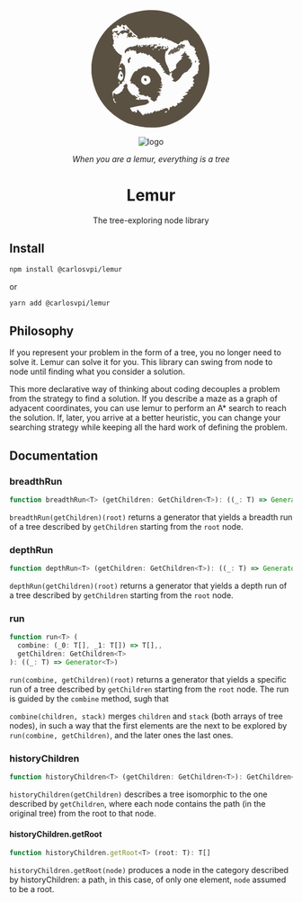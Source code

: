 <div><div align="center">
  <?xml version="1.0" encoding="UTF-8"?>
<!DOCTYPE svg PUBLIC "-//W3C//DTD SVG 1.1//EN" "http://www.w3.org/Graphics/SVG/1.1/DTD/svg11.dtd">
<svg xmlns="http://www.w3.org/2000/svg" version="1.1" width="213px" height="213px" style="shape-rendering:geometricPrecision; text-rendering:geometricPrecision; image-rendering:optimizeQuality; fill-rule:evenodd; clip-rule:evenodd" xmlns:xlink="http://www.w3.org/1999/xlink">
<g><path style="opacity:1" fill="#5a5143" d="M -0.5,108.5 C -0.5,106.833 -0.5,105.167 -0.5,103.5C 2.9333,59.469 24.6,27.969 64.5,9C 115.292,-8.26427 157.458,3.9024 191,45.5C 215.856,84.4362 216.523,123.77 193,163.5C 159.805,207.514 116.971,220.68 64.5,203C 24.6,184.031 2.9333,152.531 -0.5,108.5 Z"/></g>
<g><path style="opacity:1" fill="#fcfcfc" d="M 85.5,160.5 C 83.7697,161.912 82.2697,161.578 81,159.5C 79.9125,161.932 79.4125,161.598 79.5,158.5C 82.5476,158.506 83.0476,157.506 81,155.5C 80.6667,155.833 80.3333,156.167 80,156.5C 78.6487,154.981 77.1487,153.648 75.5,152.5C 74.914,152.709 74.414,153.043 74,153.5C 68.7543,149.749 65.2543,144.749 63.5,138.5C 64.0016,137.284 64.3349,136.117 64.5,135C 62.7922,133.938 62.1255,132.771 62.5,131.5C 60.5721,133.05 58.7387,134.717 57,136.5C 56.5439,137.744 57.0439,138.577 58.5,139C 56.1111,141.255 54.9444,143.755 55,146.5C 54.6667,146.167 54.3333,145.833 54,145.5C 51.4929,148.759 48.1595,150.759 44,151.5C 42.4878,150.743 41.1545,149.743 40,148.5C 38.5949,151.619 38.0949,154.952 38.5,158.5C 37.6128,154.652 37.2795,150.819 37.5,147C 41.0406,143.124 44.8739,139.624 49,136.5C 49.4643,135.906 49.631,135.239 49.5,134.5C 50.4584,134.047 51.2917,133.381 52,132.5C 52.9138,133.654 53.7471,133.487 54.5,132C 54.2086,130.042 55.2086,128.542 57.5,127.5C 60.8752,118.763 61.3752,109.763 59,100.5C 57.4905,98.7923 55.9905,97.1256 54.5,95.5C 52.7844,96.5487 51.4511,97.882 50.5,99.5C 50.6023,96.0273 51.6023,92.8607 53.5,90C 51.8592,88.3542 52.1925,87.3542 54.5,87C 53.2532,85.5421 53.2532,84.0421 54.5,82.5C 49.0761,79.91 44.7428,76.0767 41.5,71C 41.8333,70.6667 42.1667,70.3333 42.5,70C 41.2624,70.0773 40.2624,69.9106 39.5,69.5C 39.7093,68.914 40.0426,68.414 40.5,68C 36.9177,65.3303 36.9177,62.997 40.5,61C 38.4873,59.2087 38.4873,57.8753 40.5,57C 38.4551,54.005 37.7884,50.8383 38.5,47.5C 38.0233,46.5224 37.3567,45.6891 36.5,45C 38.935,44.9252 39.6016,44.0919 38.5,42.5C 37.776,40.7816 37.1094,38.9483 36.5,37C 39.3479,34.5148 42.6812,32.8482 46.5,32C 44.0085,30.7508 44.1751,29.5842 47,28.5C 48.5122,29.2567 49.8455,30.2567 51,31.5C 52.6171,30.1487 53.7838,28.482 54.5,26.5C 56.5281,29.5967 58.6948,29.93 61,27.5C 67.2642,35.2624 74.4309,42.2624 82.5,48.5C 80.2524,49.324 80.0858,50.324 82,51.5C 82.3333,51.1667 82.6667,50.8333 83,50.5C 83.4828,51.448 83.6495,52.448 83.5,53.5C 87.1098,52.3765 90.7765,51.3765 94.5,50.5C 95.7362,51.2458 97.0695,51.5792 98.5,51.5C 98.3505,50.448 98.5172,49.448 99,48.5C 100.143,51.9153 101.81,52.2486 104,49.5C 107.853,49.8466 111.853,49.8466 116,49.5C 119.115,51.6046 122.115,51.6046 125,49.5C 125.483,50.448 125.649,51.448 125.5,52.5C 127.39,52.7035 128.89,52.0368 130,50.5C 131.144,52.9171 132.81,53.5838 135,52.5C 135.333,53.5 135.667,54.5 136,55.5C 136.333,55.1667 136.667,54.8333 137,54.5C 141.45,55.7631 145.45,57.7631 149,60.5C 149.333,60.1667 149.667,59.8333 150,59.5C 152.938,63.6996 155.938,63.0329 159,57.5C 161.091,58.4996 162.757,57.8329 164,55.5C 165.558,56.3452 166.558,55.6785 167,53.5C 167.333,54.5 167.667,55.5 168,56.5C 168.689,55.6433 169.522,54.9767 170.5,54.5C 173.115,57.397 174.949,60.7304 176,64.5C 177.558,63.6548 178.558,64.3215 179,66.5C 179.414,66.0426 179.914,65.7093 180.5,65.5C 181.5,67.1667 182.833,68.5 184.5,69.5C 184.167,70.8333 183.833,72.1667 183.5,73.5C 184.397,73.6691 185.397,74.0024 186.5,74.5C 185.833,76.1667 185.167,77.8333 184.5,79.5C 185.376,80.2508 186.376,80.7508 187.5,81C 187.043,81.414 186.709,81.914 186.5,82.5C 189.174,85.1736 190.341,88.1736 190,91.5C 190.811,90.0403 191.645,89.707 192.5,90.5C 189.681,93.0749 190.014,94.9082 193.5,96C 192.624,97.586 191.624,99.086 190.5,100.5C 190.661,103.764 190.661,106.93 190.5,110C 188.109,111.309 188.109,112.309 190.5,113C 186.081,115.912 182.414,118.912 179.5,122C 183.135,123.416 183.468,125.416 180.5,128C 181.313,129.314 182.313,130.481 183.5,131.5C 182.675,132.386 181.675,132.719 180.5,132.5C 180.421,133.93 180.754,135.264 181.5,136.5C 179.726,137.187 178.059,138.02 176.5,139C 176.5,140 176.5,141 176.5,142C 175.167,142.333 173.833,142.667 172.5,143C 173.634,144.016 173.301,144.683 171.5,145C 172.167,145.333 172.833,145.667 173.5,146C 171.212,146.822 168.878,147.489 166.5,148C 168.246,148.471 169.913,149.138 171.5,150C 168.952,152.442 165.952,154.108 162.5,155C 163.167,156.333 164.167,157.333 165.5,158C 162.71,158.561 160.377,159.894 158.5,162C 159.833,162.333 161.167,162.667 162.5,163C 160.167,164.5 157.833,166 155.5,167.5C 154.833,167.167 154.167,166.833 153.5,166.5C 152.269,167.651 152.269,168.817 153.5,170C 151.695,170.972 150.028,172.139 148.5,173.5C 147.522,173.023 146.689,172.357 146,171.5C 144.406,172.573 142.906,173.573 141.5,174.5C 140.914,174.291 140.414,173.957 140,173.5C 139.178,175.788 138.511,178.122 138,180.5C 135.921,175.248 132.921,174.248 129,177.5C 127.913,175.068 127.413,175.402 127.5,178.5C 124.487,178.372 121.987,179.372 120,181.5C 118.354,179.859 117.354,180.193 117,182.5C 116.026,180.122 115.359,180.456 115,183.5C 114.667,182.5 114.333,181.5 114,180.5C 111.822,181.427 109.656,183.094 107.5,185.5C 106.749,184.624 106.249,183.624 106,182.5C 104.86,186.253 103.026,186.919 100.5,184.5C 99.3044,184.846 99.3044,185.346 100.5,186C 98.8204,186.034 97.3204,186.201 96,186.5C 95.6667,185.833 95.3333,185.167 95,184.5C 94.6667,185.833 94.3333,187.167 94,188.5C 93.0255,186.122 92.3589,186.456 92,189.5C 89.036,185.534 85.7026,181.867 82,178.5C 80.887,179.76 80.7203,180.927 81.5,182C 80.646,183.022 79.646,183.855 78.5,184.5C 78.7036,183.471 78.2036,182.471 77,181.5C 75.6124,182.554 74.1124,182.72 72.5,182C 70.7468,180.001 69.4135,177.835 68.5,175.5C 77.3957,173.193 86.3957,171.36 95.5,170C 98.0707,169.099 100.404,167.766 102.5,166C 101.366,164.984 101.699,164.317 103.5,164C 102.5,163.667 101.5,163.333 100.5,163C 100.833,162.667 101.167,162.333 101.5,162C 100.584,161.626 99.7504,161.126 99,160.5C 94.6096,160.858 90.1096,160.858 85.5,160.5 Z"/></g>
<g><path style="opacity:1" fill="#595142" d="M 56.5,30.5 C 59.6746,31.8456 60.1746,33.8456 58,36.5C 57.7265,34.6711 56.8932,33.1711 55.5,32C 56.056,31.6174 56.3893,31.1174 56.5,30.5 Z"/></g>
<g><path style="opacity:1" fill="#5b5244" d="M 74.5,48.5 C 74.631,49.2389 74.4643,49.9056 74,50.5C 71.6929,48.5456 69.6929,48.5456 68,50.5C 66.9889,49.9444 66.1556,49.2778 65.5,48.5C 62.6024,46.2275 62.9358,44.7275 66.5,44C 64.2779,43.3054 62.1113,42.4721 60,41.5C 58.0858,42.0795 56.4191,43.0795 55,44.5C 53.2785,44.3893 53.1118,43.8893 54.5,43C 53.1667,42.3333 51.8333,42.3333 50.5,43C 49.9505,44.8446 48.9505,46.3446 47.5,47.5C 46.6364,45.8035 45.3031,44.6368 43.5,44C 44.4158,43.7216 45.0825,43.2216 45.5,42.5C 48.2274,43.5213 50.2274,42.5213 51.5,39.5C 54.9751,37.2795 58.6417,36.9461 62.5,38.5C 62.3379,36.4727 62.5045,34.4727 63,32.5C 63.1705,34.7148 63.8372,36.7148 65,38.5C 65.1943,33.2759 66.361,33.4426 68.5,39C 66.5946,39.8261 66.2612,40.9928 67.5,42.5C 68.7481,41.9598 69.9148,41.2931 71,40.5C 71.3176,42.0609 72.1509,43.2276 73.5,44C 71.1794,45.9027 71.5127,47.4027 74.5,48.5 Z"/></g>
<g><path style="opacity:1" fill="#595142" d="M 45.5,42.5 C 42.91,41.8717 40.5766,40.705 38.5,39C 41.095,39.1307 43.595,38.964 46,38.5C 46.7504,39.1258 47.5838,39.6258 48.5,40C 46.8807,40.2355 45.8807,41.0689 45.5,42.5 Z"/></g>
<g><path style="opacity:1" fill="#595142" d="M 38.5,42.5 C 38.5109,39.9991 39.1776,39.8324 40.5,42C 39.9056,42.4643 39.2389,42.631 38.5,42.5 Z"/></g>
<g><path style="opacity:1" fill="#595142" d="M 74.5,48.5 C 74.3505,47.448 74.5172,46.448 75,45.5C 80.8271,49.1498 80.6605,50.1498 74.5,48.5 Z"/></g>
<g><path style="opacity:1" fill="#595142" d="M 40.5,48.5 C 41.3864,47.2241 42.3864,47.2241 43.5,48.5C 42.7666,49.087 41.7666,49.087 40.5,48.5 Z"/></g>
<g><path style="opacity:1" fill="#595142" d="M 45.5,48.5 C 46.2891,48.7828 46.9558,49.2828 47.5,50C 46.184,50.5281 45.5173,50.0281 45.5,48.5 Z"/></g>
<g><path style="opacity:1" fill="#595142" d="M 65.5,48.5 C 65.0517,50.4646 64.0517,50.7979 62.5,49.5C 63.325,48.6143 64.325,48.281 65.5,48.5 Z"/></g>
<g><path style="opacity:1" fill="#595142" d="M 120.5,61.5 C 123.001,61.5109 123.168,62.1776 121,63.5C 120.536,62.9056 120.369,62.2389 120.5,61.5 Z"/></g>
<g><path style="opacity:1" fill="#6c6457" d="M 160.5,61.5 C 161.789,63.248 163.289,63.5814 165,62.5C 166.188,63.5634 166.688,64.8967 166.5,66.5C 161.206,66.6822 161.206,67.1822 166.5,68C 164.579,68.3603 162.912,69.1936 161.5,70.5C 160.803,68.6155 159.803,68.2822 158.5,69.5C 157.756,70.9905 157.09,72.4905 156.5,74C 153.78,74.7967 151.28,75.9633 149,77.5C 148.667,77.1667 148.333,76.8333 148,76.5C 146.956,77.6226 146.29,78.9559 146,80.5C 145,77.8333 144,77.8333 143,80.5C 142.751,79.376 142.251,78.376 141.5,77.5C 140.702,79.0777 140.202,80.7444 140,82.5C 139.717,79.2577 138.883,78.9244 137.5,81.5C 136.417,80.635 136.251,79.635 137,78.5C 138.28,75.5071 140.614,72.8405 144,70.5C 144.333,71.1667 144.667,71.8333 145,72.5C 145.748,70.6675 146.748,69.0009 148,67.5C 148.667,68.1667 149.333,68.8333 150,69.5C 151.971,67.1918 153.971,64.8585 156,62.5C 156.333,63.5 156.667,64.5 157,65.5C 157.69,63.6498 158.856,62.3164 160.5,61.5 Z"/></g>
<g><path style="opacity:1" fill="#5b5245" d="M 124.5,68.5 C 125.404,67.791 125.737,66.791 125.5,65.5C 126.873,65.3433 128.207,65.51 129.5,66C 128.177,66.8159 127.511,67.9826 127.5,69.5C 130.064,72.1903 131.731,71.857 132.5,68.5C 133.222,68.9175 133.722,69.5842 134,70.5C 134.849,68.4944 136.015,67.8277 137.5,68.5C 136.667,70.1667 135.833,71.8333 135,73.5C 134.333,74.8333 133.667,74.8333 133,73.5C 129.218,83.7487 130.385,93.582 136.5,103C 136.167,103.333 135.833,103.667 135.5,104C 137.679,104.442 138.345,105.442 137.5,107C 138.103,108.825 138.77,110.659 139.5,112.5C 143.747,110.418 147.581,107.751 151,104.5C 150.833,102.667 150.667,100.833 150.5,99C 153.19,94.9743 156.857,91.3077 161.5,88C 160.833,87.6667 160.167,87.3333 159.5,87C 160.833,85.6667 162.167,84.3333 163.5,83C 161.874,83.1953 160.207,83.1953 158.5,83C 162,80.8333 164.833,78 167,74.5C 167.684,75.7839 167.517,76.9505 166.5,78C 168.044,78.2896 169.377,78.9563 170.5,80C 169.833,80.3333 169.167,80.6667 168.5,81C 170.833,82 173.167,83 175.5,84C 174.09,84.3678 173.09,85.2011 172.5,86.5C 173.912,87.8064 175.579,88.6397 177.5,89C 176.833,89.3333 176.167,89.6667 175.5,90C 178.689,90.9808 179.022,92.3141 176.5,94C 177.448,94.4828 178.448,94.6495 179.5,94.5C 179.382,97.6883 178.549,100.688 177,103.5C 174.46,105.705 172.293,108.205 170.5,111C 166.561,111.923 163.394,114.09 161,117.5C 158.311,122.94 154.311,126.94 149,129.5C 147.107,128.804 145.274,127.97 143.5,127C 147.725,124.539 147.392,122.873 142.5,122C 144.991,121.374 144.991,120.541 142.5,119.5C 142.479,117.398 142.813,115.232 143.5,113C 142.002,112.415 141.002,112.915 140.5,114.5C 138.067,114.786 138.067,115.452 140.5,116.5C 139.903,117.139 139.07,117.472 138,117.5C 136.123,116.747 134.289,115.914 132.5,115C 132.07,114.08 131.736,113.247 131.5,112.5C 130.549,113.326 129.549,113.492 128.5,113C 129.167,111.667 129.833,110.333 130.5,109C 129.167,109 127.833,109 126.5,109C 127.167,108.333 127.833,107.667 128.5,107C 126.741,105.992 125.574,104.492 125,102.5C 123.334,103.34 123.167,102.84 124.5,101C 123.449,99.6152 122.116,98.6152 120.5,98C 121.167,97.3333 121.833,96.6667 122.5,96C 120.744,95.7978 119.078,95.2978 117.5,94.5C 115.558,93.372 114.058,91.372 113,88.5C 112.259,89.6405 111.425,89.6405 110.5,88.5C 109.167,86.8176 108,85.151 107,83.5C 106.586,83.9574 106.086,84.2907 105.5,84.5C 104.785,82.222 103.618,80.8887 102,80.5C 101.667,81.1667 101.333,81.8333 101,82.5C 99.2932,81.0564 97.4599,79.723 95.5,78.5C 94.1575,79.9023 93.3242,79.5689 93,77.5C 91.6015,78.0509 90.2682,78.3842 89,78.5C 88.6667,77.8333 88.3333,77.1667 88,76.5C 85.9045,77.6495 83.9045,78.6495 82,79.5C 81.228,79.3552 80.5613,79.0219 80,78.5C 79.6667,76.8333 79.3333,75.1667 79,73.5C 78,73.8333 77,74.1667 76,74.5C 75.3333,71.8333 74.6667,71.8333 74,74.5C 73.3086,72.1088 72.3086,72.1088 71,74.5C 70.3333,71.8333 69.6667,71.8333 69,74.5C 68.3333,69.1667 67.6667,69.1667 67,74.5C 65.836,74.8346 64.5026,74.8346 63,74.5C 59.891,79.8763 58.7244,79.543 59.5,73.5C 61.7223,70.2286 65.2223,67.8953 70,66.5C 71.8646,67.3677 73.698,67.0343 75.5,65.5C 77.3255,66.5709 78.4921,65.9042 79,63.5C 79.3333,64.1667 79.6667,64.8333 80,65.5C 80.4186,64.3279 81.0853,63.3279 82,62.5C 82.9734,64.3921 83.6401,66.3921 84,68.5C 84.7932,62.6354 86.1265,62.3021 88,67.5C 89.0113,66.6634 90.1779,66.33 91.5,66.5C 91.5,65.5 91.5,64.5 91.5,63.5C 92.9305,63.4208 94.2638,63.7542 95.5,64.5C 96.2575,63.1886 97.2575,62.6886 98.5,63C 97.4464,64.3876 97.2797,65.8876 98,67.5C 98.2896,65.9559 98.9563,64.6226 100,63.5C 100.333,64.1667 100.667,64.8333 101,65.5C 102.543,62.5809 104.043,62.2476 105.5,64.5C 104.913,65.7666 104.913,66.7666 105.5,67.5C 106.192,66.9747 106.692,66.3081 107,65.5C 108.073,66.2797 109.24,66.113 110.5,65C 110.167,64.6667 109.833,64.3333 109.5,64C 110.667,63.5 111.5,62.6667 112,61.5C 112.333,62.1667 112.667,62.8333 113,63.5C 114.011,62.6634 115.178,62.33 116.5,62.5C 116.62,65.2048 115.62,65.8715 113.5,64.5C 112.289,65.2739 112.289,66.1072 113.5,67C 111.314,67.6036 111.148,68.7703 113,70.5C 113.84,67.5363 114.84,67.203 116,69.5C 116.483,68.552 116.649,67.552 116.5,66.5C 118.819,65.833 121.153,65.6664 123.5,66C 124.252,66.6708 124.586,67.5041 124.5,68.5 Z"/></g>
<g><path style="opacity:1" fill="#595142" d="M 105.5,64.5 C 105.843,62.7748 106.843,62.2748 108.5,63C 107.473,63.5133 106.473,64.0133 105.5,64.5 Z"/></g>
<g><path style="opacity:1" fill="#595142" d="M 89.5,63.5 C 90.7733,64.0768 90.7733,64.7435 89.5,65.5C 88.537,65.0302 88.537,64.3635 89.5,63.5 Z"/></g>
<g><path style="opacity:1" fill="#595142" d="M 134.5,65.5 C 137.001,65.5109 137.168,66.1776 135,67.5C 134.536,66.9056 134.369,66.2389 134.5,65.5 Z"/></g>
<g><path style="opacity:1" fill="#595142" d="M 132.5,68.5 C 128.757,68.5408 128.59,67.8741 132,66.5C 132.464,67.0944 132.631,67.7611 132.5,68.5 Z"/></g>
<g><path style="opacity:1" fill="#fefffe" d="M 124.5,68.5 C 124.489,71.0009 123.822,71.1676 122.5,69C 123.094,68.5357 123.761,68.369 124.5,68.5 Z"/></g>
<g><path style="opacity:1" fill="#fefffe" d="M 127.5,69.5 C 127.483,71.0281 126.816,71.5281 125.5,71C 126.044,70.2828 126.711,69.7828 127.5,69.5 Z"/></g>
<g><path style="opacity:1" fill="#fefffe" d="M 154.5,69.5 C 155.239,69.369 155.906,69.5357 156.5,70C 155.167,70.6667 155.167,71.3333 156.5,72C 154.939,72.1881 154.272,71.3547 154.5,69.5 Z"/></g>
<g><path style="opacity:1" fill="#fefffe" d="M 108.5,71.5 C 109.077,70.2267 109.743,70.2267 110.5,71.5C 110.03,72.463 109.363,72.463 108.5,71.5 Z"/></g>
<g><path style="opacity:1" fill="#fefffe" d="M 119.5,71.5 C 122.001,71.5109 122.168,72.1776 120,73.5C 119.536,72.9056 119.369,72.2389 119.5,71.5 Z"/></g>
<g><path style="opacity:1" fill="#595142" d="M 68.5,84.5 C 69.2485,85.531 69.9152,86.6976 70.5,88C 67.9613,89.0992 67.2946,90.7658 68.5,93C 66.9275,97.2576 65.5941,96.9242 64.5,92C 64.6667,90.8333 64.8333,89.6667 65,88.5C 67.0714,87.8971 68.2381,86.5638 68.5,84.5 Z"/></g>
<g><path style="opacity:1" fill="#595142" d="M 184.5,91.5 C 185.376,91.3691 186.043,91.7025 186.5,92.5C 184.993,96.3548 184.326,96.0214 184.5,91.5 Z"/></g>
<g><path style="opacity:1" fill="#fefffe" d="M 50.5,99.5 C 50.0133,100.473 49.5133,101.473 49,102.5C 48.2748,100.843 48.7748,99.8425 50.5,99.5 Z"/></g>
<g><path style="opacity:1" fill="#5a5143" d="M 100.5,101.5 C 101.397,102.598 102.23,102.598 103,101.5C 103.317,103.301 103.984,103.634 105,102.5C 105.667,103.833 106.667,104.833 108,105.5C 109.503,105.165 110.836,105.165 112,105.5C 116.905,110.592 120.905,116.258 124,122.5C 124.576,124.377 124.409,126.211 123.5,128C 126.15,130.238 125.817,132.071 122.5,133.5C 124.167,133.5 125.833,133.5 127.5,133.5C 125.924,135.577 123.924,137.077 121.5,138C 126.783,136.608 127.449,137.608 123.5,141C 122.167,141 120.833,141 119.5,141C 121.285,142.163 123.285,142.83 125.5,143C 121.5,143.667 121.5,144.333 125.5,145C 122.623,146.127 119.623,146.794 116.5,147C 119.529,147.539 122.529,148.206 125.5,149C 120.029,148.797 119.363,150.131 123.5,153C 121.744,153.202 120.078,153.702 118.5,154.5C 117.976,156.453 116.976,158.12 115.5,159.5C 116.025,160.192 116.692,160.692 117.5,161C 115.336,161.914 113.336,163.081 111.5,164.5C 108.865,163.189 106.531,161.522 104.5,159.5C 105.025,158.808 105.692,158.308 106.5,158C 104.945,156.354 103.279,156.021 101.5,157C 101.833,156.667 102.167,156.333 102.5,156C 101.354,155.355 100.354,154.522 99.5,153.5C 98.8076,154.025 98.3076,154.692 98,155.5C 95.9124,154.692 93.9124,153.692 92,152.5C 88.4753,153.501 85.642,152.334 83.5,149C 84.7376,149.077 85.7376,148.911 86.5,148.5C 83.3588,146.206 82.6922,143.706 84.5,141C 81.3333,139.167 78.8333,136.667 77,133.5C 76.6667,133.833 76.3333,134.167 76,134.5C 74.5402,131.79 72.5402,131.124 70,132.5C 69.4926,131.004 69.9926,129.837 71.5,129C 70.5,128.667 69.5,128.333 68.5,128C 69.6243,123.923 71.291,119.756 73.5,115.5C 74.9223,113.11 76.7556,111.11 79,109.5C 79.3333,109.833 79.6667,110.167 80,110.5C 81.582,109.04 82.9153,107.373 84,105.5C 84.414,105.957 84.914,106.291 85.5,106.5C 87.583,105.041 89.7497,103.708 92,102.5C 94.176,102.428 96.176,102.762 98,103.5C 98.9947,102.934 99.828,102.267 100.5,101.5 Z"/></g>
<g><path style="opacity:1" fill="#fefffe" d="M 50.5,103.5 C 52.1998,104.016 53.5331,105.016 54.5,106.5C 52.5,107.833 50.5,107.833 48.5,106.5C 49.1925,105.482 49.8592,104.482 50.5,103.5 Z"/></g>
<g><path style="opacity:1" fill="#fefffe" d="M 51.5,109.5 C 56.0476,113.044 57.5476,117.71 56,123.5C 53.0329,128.733 50.3662,128.399 48,122.5C 47.6667,123.5 47.3333,124.5 47,125.5C 46.4876,119.535 47.9876,114.202 51.5,109.5 Z"/></g>
<g><path style="opacity:1" fill="#fefffe" d="M 140.5,114.5 C 140.5,115.167 140.5,115.833 140.5,116.5C 138.067,115.452 138.067,114.786 140.5,114.5 Z"/></g>
<g><path style="opacity:1" fill="#595142" d="M 51.5,115.5 C 55.7895,115.744 56.4561,117.411 53.5,120.5C 52.0499,119.15 51.3832,117.484 51.5,115.5 Z"/></g>
<g><path style="opacity:1" fill="#fefffe" d="M 93.5,117.5 C 96.1656,117.933 98.8323,118.433 101.5,119C 107.774,126.633 106.107,131.8 96.5,134.5C 89.6986,133.236 87.1986,129.236 89,122.5C 90.025,120.313 91.525,118.646 93.5,117.5 Z"/></g>
<g><path style="opacity:1" fill="#595142" d="M 94.5,122.5 C 98.0131,123.028 99.0131,124.862 97.5,128C 93.8297,127.836 92.8297,126.003 94.5,122.5 Z"/></g>
<g><path style="opacity:1" fill="#595142" d="M 57.5,127.5 C 59.0281,127.517 59.5281,128.184 59,129.5C 58.2828,128.956 57.7828,128.289 57.5,127.5 Z"/></g>
<g><path style="opacity:1" fill="#fefffe" d="M 49.5,134.5 C 48.3775,132.712 48.2109,130.712 49,128.5C 49.5,129 50,129.5 50.5,130C 49.6198,131.356 49.2865,132.856 49.5,134.5 Z"/></g>
<g><path style="opacity:1" fill="#595142" d="M 82.5,154.5 C 81.7109,154.217 81.0442,153.717 80.5,153C 81.816,152.472 82.4827,152.972 82.5,154.5 Z"/></g>
<g><path style="opacity:1" fill="#595142" d="M 82.5,154.5 C 83.7562,154.461 84.7562,154.961 85.5,156C 84.0024,156.585 83.0024,156.085 82.5,154.5 Z"/></g>
<g><path style="opacity:1" fill="#fefffe" d="M 38.5,158.5 C 40.8701,158.983 41.5368,160.149 40.5,162C 41.1667,164 42.5,165.333 44.5,166C 43.2161,166.684 42.0495,166.517 41,165.5C 39.5886,163.35 38.7553,161.016 38.5,158.5 Z"/></g>
<g><path style="opacity:1" fill="#595142" d="M 85.5,160.5 C 84.9569,160.44 84.6236,160.107 84.5,159.5C 85.365,158.417 86.365,158.251 87.5,159C 86.5842,159.278 85.9175,159.778 85.5,160.5 Z"/></g>
<g><path style="opacity:1" fill="#fefffe" d="M 131.5,181.5 C 132.873,181.343 134.207,181.51 135.5,182C 133.924,182.44 132.59,183.273 131.5,184.5C 130.913,183.767 130.913,182.767 131.5,181.5 Z"/></g>
</svg>

![logo](https://github.com/user-attachments/assets/2d933c85-d32f-434b-acc5-9054f33aa3c1)

_When you are a lemur, everything is a tree_

# Lemur

The tree-exploring node library
</div>
</div>

## Install

```bash
npm install @carlosvpi/lemur
```

or

```bash
yarn add @carlosvpi/lemur
```

## Philosophy

If you represent your problem in the form of a tree, you no longer need to solve it. Lemur can solve it for you. This library can swing from node to node until finding what you consider a solution.

This more declarative way of thinking about coding decouples a problem from the strategy to find a solution. If you describe a maze as a graph of adyacent coordinates, you can use lemur to perform an A* search to reach the solution. If, later, you arrive at a better heuristic, you can change your searching strategy while keeping all the hard work of defining the problem.

## Documentation

### breadthRun

```typescript
function breadthRun<T> (getChildren: GetChildren<T>): ((_: T) => Generator<T>)
```

`breadthRun(getChildren)(root)` returns a generator that yields a breadth run of a tree described by `getChildren` starting from the `root` node.

### depthRun

```typescript
function depthRun<T> (getChildren: GetChildren<T>): ((_: T) => Generator<T>)
```

`depthRun(getChildren)(root)` returns a generator that yields a depth run of a tree described by `getChildren` starting from the `root` node.

### run

```typescript
function run<T> (
  combine: (_0: T[], _1: T[]) => T[],,
  getChildren: GetChildren<T>
): ((_: T) => Generator<T>)
```

`run(combine, getChildren)(root)` returns a generator that yields a specific run of a tree described by `getChildren` starting from the `root` node. The run is guided by the `combine` method, sugh that

`combine(children, stack)` merges `children` and `stack` (both arrays of tree nodes), in such a way that the first elements are the next to be explored by `run(combine, getChildren)`, and the later ones the last ones.

### historyChildren

```typescript
function historyChildren<T> (getChildren: GetChildren<T>): GetChildren<T[]>
```

`historyChildren(getChildren)` describes a tree isomorphic to the one described by `getChildren`, where each node contains the path (in the original tree) from the root to that node.

#### historyChildren.getRoot

```typescript
function historyChildren.getRoot<T> (root: T): T[]
```

`historyChildren.getRoot(node)` produces a node in the category described by historyChildren: a path, in this case, of only one element, `node` assumed to be a root.
